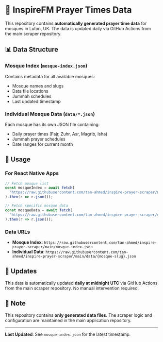 # 🕌 InspireFM Prayer Times Data

This repository contains **automatically generated prayer time data** for mosques in Luton, UK. The data is updated daily via GitHub Actions from the main scraper repository.

## 📊 Data Structure

### **Mosque Index** (`mosque-index.json`)
Contains metadata for all available mosques:
- Mosque names and slugs
- Data file locations
- Jummah schedules
- Last updated timestamp

### **Individual Mosque Data** (`data/*.json`)
Each mosque has its own JSON file containing:
- Daily prayer times (Fajr, Zuhr, Asr, Magrib, Isha)
- Jummah prayer schedules
- Date ranges for current month

## 📱 Usage

### **For React Native Apps**
```typescript
// Fetch mosque list
const mosqueIndex = await fetch(
  'https://raw.githubusercontent.com/tan-ahmed/inspire-prayer-scraper/main/mosque-index.json'
).then(r => r.json());

// Fetch specific mosque data
const mosqueData = await fetch(
  'https://raw.githubusercontent.com/tan-ahmed/inspire-prayer-scraper/main/data/al-hira-centre.json'
).then(r => r.json());
```

### **Data URLs**
- **Mosque Index**: `https://raw.githubusercontent.com/tan-ahmed/inspire-prayer-scraper/main/mosque-index.json`
- **Individual Data**: `https://raw.githubusercontent.com/tan-ahmed/inspire-prayer-scraper/main/data/{mosque-slug}.json`

## 🔄 Updates

This data is automatically updated **daily at midnight UTC** via GitHub Actions from the main scraper repository. No manual intervention required.

## 📝 Note

This repository contains **only generated data files**. The scraper logic and configuration are maintained in the main application repository.

---

**Last Updated**: See `mosque-index.json` for the latest timestamp.